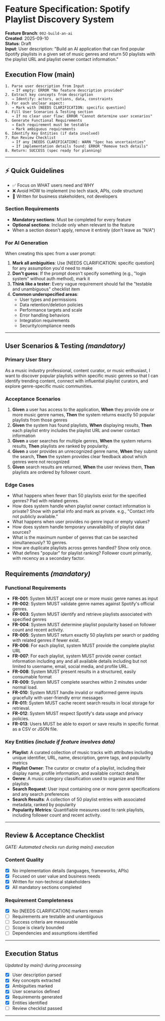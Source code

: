 # Feature Specification: Spotify Playlist Discovery System

**Feature Branch**: `002-build-an-ai`  
**Created**: 2025-09-10  
**Status**: Draft  
**Input**: User description: "Build an AI application that can find popular Spotify playlists in a given set of music genres and return 50 playlists with the playlist URL and playlist owner contact information."

## Execution Flow (main)
```
1. Parse user description from Input
   → If empty: ERROR "No feature description provided"
2. Extract key concepts from description
   → Identify: actors, actions, data, constraints
3. For each unclear aspect:
   → Mark with [NEEDS CLARIFICATION: specific question]
4. Fill User Scenarios & Testing section
   → If no clear user flow: ERROR "Cannot determine user scenarios"
5. Generate Functional Requirements
   → Each requirement must be testable
   → Mark ambiguous requirements
6. Identify Key Entities (if data involved)
7. Run Review Checklist
   → If any [NEEDS CLARIFICATION]: WARN "Spec has uncertainties"
   → If implementation details found: ERROR "Remove tech details"
8. Return: SUCCESS (spec ready for planning)
```

---

## ⚡ Quick Guidelines
- ✅ Focus on WHAT users need and WHY
- ❌ Avoid HOW to implement (no tech stack, APIs, code structure)
- 👥 Written for business stakeholders, not developers

### Section Requirements
- **Mandatory sections**: Must be completed for every feature
- **Optional sections**: Include only when relevant to the feature
- When a section doesn't apply, remove it entirely (don't leave as "N/A")

### For AI Generation
When creating this spec from a user prompt:
1. **Mark all ambiguities**: Use [NEEDS CLARIFICATION: specific question] for any assumption you'd need to make
2. **Don't guess**: If the prompt doesn't specify something (e.g., "login system" without auth method), mark it
3. **Think like a tester**: Every vague requirement should fail the "testable and unambiguous" checklist item
4. **Common underspecified areas**:
   - User types and permissions
   - Data retention/deletion policies  
   - Performance targets and scale
   - Error handling behaviors
   - Integration requirements
   - Security/compliance needs

---

## User Scenarios & Testing *(mandatory)*

### Primary User Story
As a music industry professional, content curator, or music enthusiast, I want to discover popular playlists within specific music genres so that I can identify trending content, connect with influential playlist curators, and explore genre-specific music communities.

### Acceptance Scenarios
1. **Given** a user has access to the application, **When** they provide one or more music genre names, **Then** the system returns exactly 50 popular playlists from those genres
2. **Given** the system has found playlists, **When** displaying results, **Then** each playlist entry includes the playlist URL and owner contact information
3. **Given** a user searches for multiple genres, **When** the system returns results, **Then** playlists are ranked by popularity.
4. **Given** a user provides an unrecognized genre name, **When** they submit the search, **Then** the system provides clear feedback about which genres were not recognized
5. **Given** search results are returned, **When** the user reviews them, **Then** playlists are ordered by follower count.

### Edge Cases
- What happens when fewer than 50 playlists exist for the specified genres? Pad with related genres.
- How does system handle when playlist owner contact information is private? Show with partial info and mark as private. e.g., "Contact info not publicly available."
- What happens when user provides no genre input or empty values?
- How does system handle temporary unavailability of playlist data sources?
- What is the maximum number of genres that can be searched simultaneously? 10 genres.
- How are duplicate playlists across genres handled? Show only once.
- What defines "popular" for playlist ranking? Follower count primarily, with recency as a secondary factor.

## Requirements *(mandatory)*

### Functional Requirements
- **FR-001**: System MUST accept one or more music genre names as input
- **FR-002**: System MUST validate genre names against Spotify's official genres.
- **FR-003**: System MUST identify and retrieve playlists associated with specified genres
- **FR-004**: System MUST determine playlist popularity based on follower count and recent activity.
- **FR-005**: System MUST return exactly 50 playlists per search or padding with related genres if fewer exist.
- **FR-006**: For each playlist, system MUST provide the complete playlist URL
- **FR-007**: For each playlist, system MUST provide owner contact information including any and all available details including but not limited to username, email, social media, and profile URL.
- **FR-008**: System MUST present results in a structured, easily consumable format
- **FR-009**: System MUST complete searches within 2 minutes under normal load.
- **FR-010**: System MUST handle invalid or malformed genre inputs gracefully with user-friendly error messages
- **FR-011**: System MUST cache recent search results in local storage for retrieval.
- **FR-012**: System MUST respect Spotify's data usage and privacy policies.
- **FR-013**: Users MUST be able to export or save results in specific format as a CSV or JSON file.

### Key Entities *(include if feature involves data)*
- **Playlist**: A curated collection of music tracks with attributes including unique identifier, URL, name, description, genre tags, and popularity metrics
- **Playlist Owner**: The curator or creator of a playlist, including their display name, profile information, and available contact details
- **Genre**: A music category classification used to organize and filter playlists
- **Search Request**: User input containing one or more genre specifications and any search preferences
- **Search Results**: A collection of 50 playlist entries with associated metadata, ranked by popularity
- **Popularity Metrics**: Quantifiable measures used to rank playlists, including follower count and recent activity.

---

## Review & Acceptance Checklist
*GATE: Automated checks run during main() execution*

### Content Quality
- [x] No implementation details (languages, frameworks, APIs)
- [x] Focused on user value and business needs
- [x] Written for non-technical stakeholders
- [x] All mandatory sections completed

### Requirement Completeness
- [x] No [NEEDS CLARIFICATION] markers remain
- [ ] Requirements are testable and unambiguous  
- [ ] Success criteria are measurable
- [ ] Scope is clearly bounded
- [ ] Dependencies and assumptions identified

---

## Execution Status
*Updated by main() during processing*

- [x] User description parsed
- [x] Key concepts extracted
- [x] Ambiguities marked
- [x] User scenarios defined
- [x] Requirements generated
- [x] Entities identified
- [ ] Review checklist passed

---